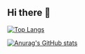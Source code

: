## Hi there 👋

[![Top Langs](https://github-readme-stats.vercel.app/api/top-langs/?username=xc2f)](https://github.com/anuraghazra/github-readme-stats)

[![Anurag's GitHub stats](https://github-readme-stats.vercel.app/api?username=xc2f)](https://github.com/anuraghazra/github-readme-stats)

<!--
**xc2f/xc2f** is a ✨ _special_ ✨ repository because its `README.md` (this file) appears on your GitHub profile.

Here are some ideas to get you started:

- 🔭 I’m currently working on ...
- 🌱 I’m currently learning ...
- 👯 I’m looking to collaborate on ...
- 🤔 I’m looking for help with ...
- 💬 Ask me about ...
- 📫 How to reach me: ...
- 😄 Pronouns: ...
- ⚡ Fun fact: ...
-->
